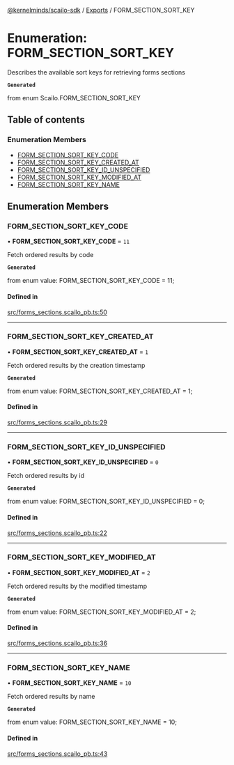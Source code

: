 [@kernelminds/scailo-sdk](../README.md) / [Exports](../modules.md) / FORM\_SECTION\_SORT\_KEY

# Enumeration: FORM\_SECTION\_SORT\_KEY

Describes the available sort keys for retrieving forms sections

**`Generated`**

from enum Scailo.FORM_SECTION_SORT_KEY

## Table of contents

### Enumeration Members

- [FORM\_SECTION\_SORT\_KEY\_CODE](FORM_SECTION_SORT_KEY.md#form_section_sort_key_code)
- [FORM\_SECTION\_SORT\_KEY\_CREATED\_AT](FORM_SECTION_SORT_KEY.md#form_section_sort_key_created_at)
- [FORM\_SECTION\_SORT\_KEY\_ID\_UNSPECIFIED](FORM_SECTION_SORT_KEY.md#form_section_sort_key_id_unspecified)
- [FORM\_SECTION\_SORT\_KEY\_MODIFIED\_AT](FORM_SECTION_SORT_KEY.md#form_section_sort_key_modified_at)
- [FORM\_SECTION\_SORT\_KEY\_NAME](FORM_SECTION_SORT_KEY.md#form_section_sort_key_name)

## Enumeration Members

### FORM\_SECTION\_SORT\_KEY\_CODE

• **FORM\_SECTION\_SORT\_KEY\_CODE** = ``11``

Fetch ordered results by code

**`Generated`**

from enum value: FORM_SECTION_SORT_KEY_CODE = 11;

#### Defined in

[src/forms_sections.scailo_pb.ts:50](https://github.com/scailo/ts-sdk/blob/c10a36b57201dfa5903d4b53efa1e62aa6208936/src/forms_sections.scailo_pb.ts#L50)

___

### FORM\_SECTION\_SORT\_KEY\_CREATED\_AT

• **FORM\_SECTION\_SORT\_KEY\_CREATED\_AT** = ``1``

Fetch ordered results by the creation timestamp

**`Generated`**

from enum value: FORM_SECTION_SORT_KEY_CREATED_AT = 1;

#### Defined in

[src/forms_sections.scailo_pb.ts:29](https://github.com/scailo/ts-sdk/blob/c10a36b57201dfa5903d4b53efa1e62aa6208936/src/forms_sections.scailo_pb.ts#L29)

___

### FORM\_SECTION\_SORT\_KEY\_ID\_UNSPECIFIED

• **FORM\_SECTION\_SORT\_KEY\_ID\_UNSPECIFIED** = ``0``

Fetch ordered results by id

**`Generated`**

from enum value: FORM_SECTION_SORT_KEY_ID_UNSPECIFIED = 0;

#### Defined in

[src/forms_sections.scailo_pb.ts:22](https://github.com/scailo/ts-sdk/blob/c10a36b57201dfa5903d4b53efa1e62aa6208936/src/forms_sections.scailo_pb.ts#L22)

___

### FORM\_SECTION\_SORT\_KEY\_MODIFIED\_AT

• **FORM\_SECTION\_SORT\_KEY\_MODIFIED\_AT** = ``2``

Fetch ordered results by the modified timestamp

**`Generated`**

from enum value: FORM_SECTION_SORT_KEY_MODIFIED_AT = 2;

#### Defined in

[src/forms_sections.scailo_pb.ts:36](https://github.com/scailo/ts-sdk/blob/c10a36b57201dfa5903d4b53efa1e62aa6208936/src/forms_sections.scailo_pb.ts#L36)

___

### FORM\_SECTION\_SORT\_KEY\_NAME

• **FORM\_SECTION\_SORT\_KEY\_NAME** = ``10``

Fetch ordered results by name

**`Generated`**

from enum value: FORM_SECTION_SORT_KEY_NAME = 10;

#### Defined in

[src/forms_sections.scailo_pb.ts:43](https://github.com/scailo/ts-sdk/blob/c10a36b57201dfa5903d4b53efa1e62aa6208936/src/forms_sections.scailo_pb.ts#L43)
